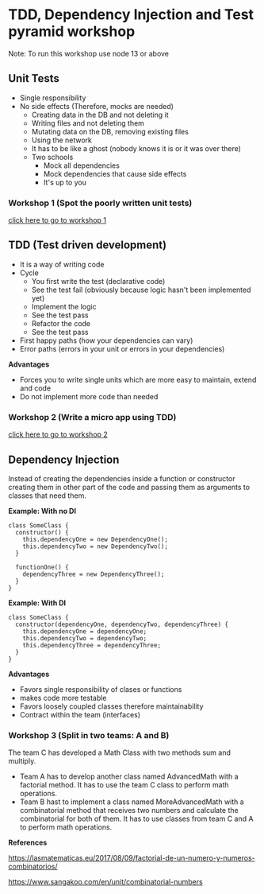 # TDD, Dependency Injection and Test pyramid workshop
Note: To run this workshop use node 13 or above

## Unit Tests
- Single responsibility
- No side effects (Therefore, mocks are needed)
  - Creating data in the DB and not deleting it
  - Writing files and not deleting them
  - Mutating data on the DB, removing existing files
  - Using the network
  - It has to be like a ghost (nobody knows it is or it was over there)
  - Two schools 
    - Mock all dependencies
    - Mock dependencies that cause side effects
    - It's up to you
### Workshop 1 (Spot the poorly written unit tests)
[click here to go to workshop 1](workshop-1/README.md)

## TDD (Test driven development)
- It is a way of writing code
- Cycle
  - You first write the test (declarative code)
  - See the test fail (obviously because logic hasn't been implemented yet)
  - Implement the logic
  - See the test pass
  - Refactor the code
  - See the test pass
- First happy paths (how your dependencies can vary)
- Error paths (errors in your unit or errors in your dependencies)

__Advantages__
- Forces you to write single units which are more easy to maintain, extend and code
- Do not implement more code than needed

### Workshop 2 (Write a micro app using TDD)
[click here to go to workshop 2](workshop-2/Readme.md)

## Dependency Injection
Instead of creating the dependencies inside a function or constructor creating them in other part of the code and passing them as arguments to classes that need them.

__Example: With no DI__
```
class SomeClass {
  constructor() {
    this.dependencyOne = new DependencyOne();
    this.dependencyTwo = new DependencyTwo();
  }

  functionOne() {
    dependencyThree = new DependencyThree();
  }
}
```

__Example: With DI__
```
class SomeClass {
  constructor(dependencyOne, dependencyTwo, dependencyThree) {
    this.dependencyOne = dependencyOne;
    this.dependencyTwo = dependencyTwo;
    this.dependencyThree = dependencyThree;
  }
}
```

__Advantages__
- Favors single responsibility of clases or functions
- makes code more testable
- Favors loosely coupled classes therefore maintainability
- Contract within the team (interfaces)

### Workshop 3 (Split in two teams: A and B)
The team C has developed a Math Class with two methods sum and multiply.
- Team A has to develop another class named AdvancedMath with a factorial method. It has to use the team C class to perform math operations.
- Team B hast to implement a class named MoreAdvancedMath with a combinatorial method that receives two numbers and calculate the combinatorial for both of them. It has to use classes from team C and A to perform math operations.

__References__

https://lasmatematicas.eu/2017/08/09/factorial-de-un-numero-y-numeros-combinatorios/

https://www.sangakoo.com/en/unit/combinatorial-numbers
